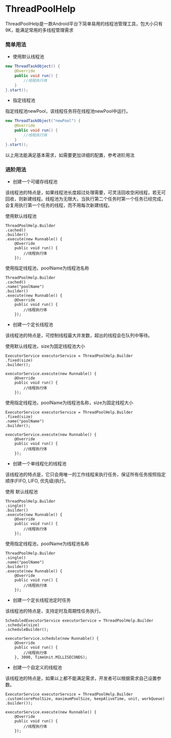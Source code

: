 # ThreadPoolHelp

ThreadPoolHelp是一款Android平台下简单易用的线程池管理工具，包大小只有9K，能满足常用的多线程管理需求

### 简单用法

- 使用默认线程池

```java
new ThreadTaskObject() {
	@Override
	public void run() {
		//线程执行体	
	}
}.start();
```

- 指定线程池

指定线程池newPool，该线程任务将在线程池newPool中运行。

```java
new ThreadTaskObject("newPool") {
	@Override
	public void run() {
		//线程执行体	
	}
}.start();
```
以上用法能满足基本需求，如需要更加详细的配置，参考进阶用法

### 进阶用法



- 创建一个可缓存线程池

该线程池的特点是，如果线程池长度超过处理需要，可灵活回收空闲线程，若无可回收，则新建线程。线程池为无限大，当执行第二个任务时第一个任务已经完成，会复用执行第一个任务的线程，而不用每次新建线程。

使用默认线程池
```
ThreadPoolHelp.Builder
.cached()
.builder()
.execute(new Runnable() {
	@Override
	public void run() {
		//线程执行体
	});
```

使用指定线程池，poolName为线程池名称
```
ThreadPoolHelp.Builder
.cached()
.name("poolName")
.builder()
.execute(new Runnable() {
	@Override
	public void run() {
		//线程执行体
	});
```

- 创建一个定长线程池

该线程池的特点是，可控制线程最大并发数，超出的线程会在队列中等待。

使用默认线程池，size为固定线程池大小
```
ExecutorService executorService = ThreadPoolHelp.Builder
.fixed(size)
.builder();
```
```
executorService.execute(new Runnable() {
	@Override
	public void run() {
		//线程执行体
	});
```
使用指定线程池，poolName为线程池名称，size为固定线程大小
```
ExecutorService executorService = ThreadPoolHelp.Builder
.fixed(size)
.name("poolName")
.builder();
```

```
executorService.execute(new Runnable() {
	@Override
	public void run() {
		//线程执行体
	});
```


- 创建一个单线程化的线程池

该线程池的特点是，它只会用唯一的工作线程来执行任务，保证所有任务按照指定顺序(FIFO, LIFO, 优先级)执行。

使用 默认线程池
```
ThreadPoolHelp.Builder
.single()
.builder()
.execute(new Runnable() {
	@Override
	public void run() {
		//线程执行体
	});
```

使用指定线程池，poolName为线程池名称

```
ThreadPoolHelp.Builder
.single()
.name("poolName")
.builder()
.execute(new Runnable() {
	@Override
	public void run() {
		//线程执行体
	});
```

- 创建一个定长线程池定时任务

该线程池的特点是，支持定时及周期性任务执行。

```
ScheduledExecutorService executorService = ThreadPoolHelp.Builder
.schedule(size)
.scheduleBuilder();
```

```
executorService.schedule(new Runnable() {
	@Override
	public void run() {
		//线程执行体
	}, 3000, TimeUnit.MILLISECONDS);
```

- 创建一个自定义的线程池

该线程池的特点是，如果以上都不能满足需求，开发者可以根据需求自己设置参数。

```
ExecutorService executorService = ThreadPoolHelp.Builder
.custom(corePoolSize, maximumPoolSize, keepAliveTime, unit, workQueue)
.builder());
```

```
executorService.execute(new Runnable() {
	@Override
	public void run() {
		//线程执行体
	});
```